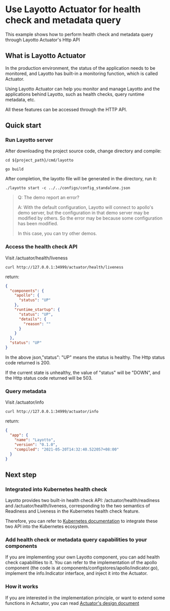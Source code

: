 # Use Layotto Actuator for health check and metadata query

This example shows how to perform health check and metadata query through Layotto Actuator's Http API

## What is Layotto Actuator

In the production environment, the status of the application needs to be monitored, and Layotto has built-in a monitoring function, which is called Actuator. 

Using Layotto Actuator can help you monitor and manage Layotto and the applications behind Layotto, such as health checks, query runtime metadata, etc.

All these features can be accessed through the HTTP API.

## Quick start

### Run Layotto server

After downloading the project source code, change directory and compile:

```shell
cd ${project_path}/cmd/layotto
```

```shell @if.not.exist layotto
go build
```

After completion, the layotto file will be generated in the directory, run it:

```shell @background
./layotto start -c ../../configs/config_standalone.json
```

>Q: The demo report an error?
>
>A: With the default configuration, Layotto will connect to apollo's demo server, but the configuration in that demo server may be modified by others. So the error may be because some configuration has been modified.
>
> In this case, you can try other demos.

### Access the health check API

Visit /actuator/health/liveness

```shell
curl http://127.0.0.1:34999/actuator/health/liveness
```

return:

```json
{
  "components": {
    "apollo": {
      "status": "UP"
    },
    "runtime_startup": {
      "status": "UP",
      "details": {
        "reason": ""
      }
    }
  },
  "status": "UP"
}
```

In the above json,"status": "UP" means the status is healthy. The Http status code returned is 200.

If the current state is unhealthy, the value of "status" will be "DOWN", and the Http status code returned will be 503.

### Query metadata

Visit /actuator/info

```shell
curl http://127.0.0.1:34999/actuator/info
```

return:

```json
{
  "app": {
    "name": "Layotto",
    "version": "0.1.0",
    "compiled": "2021-05-20T14:32:40.522057+08:00"
  }
}
```

[comment]: <> (### Simulate a configuration error scenario)

[comment]: <> (If a configuration error causes Layotto unavailable after startup, it can be discovered in time through the health check function.)

[comment]: <> (We can simulate a configuration error scenario by starting Layotto with an incorrect configuration file:)

[comment]: <> (```bash)

[comment]: <> (./layotto start -c ../../configs/wrong/config_apollo_health.json)

[comment]: <> (```)

[comment]: <> (There isn't an 'open_api_token' field in the configuration file,which is required to access apollo.)

[comment]: <> (Access the health check API &#40;note that the port configured here is 34888, which is different from the previous example&#41;:)

[comment]: <> (```bash)

[comment]: <> (curl http://127.0.0.1:34888/actuator/health/liveness)

[comment]: <> (```)

[comment]: <> (return:)

[comment]: <> (```json)

[comment]: <> ({)

[comment]: <> (  "components": {)

[comment]: <> (    "apollo": {)

[comment]: <> (      "status": "DOWN",)

[comment]: <> (      "details": {)

[comment]: <> (        "reason": "configuration illegal:no open_api_token")

[comment]: <> (      })

[comment]: <> (    },)

[comment]: <> (    "runtime_startup": {)

[comment]: <> (      "status": "DOWN",)

[comment]: <> (      "details": {)

[comment]: <> (        "reason": "configuration illegal:no open_api_token")

[comment]: <> (      })

[comment]: <> (    })

[comment]: <> (  },)

[comment]: <> (  "status": "DOWN")

[comment]: <> (})

[comment]: <> (```)

[comment]: <> ("status": "DOWN" in json means the current status is unhealthy. The Http status code returned this time is 503.)

## Next step

### Integrated into Kubernetes health check

Layotto provides two built-in health check API: /actuator/health/readiness and /actuator/health/liveness, corresponding to the two semantics of Readiness and Liveness in the Kubernetes health check feature.

Therefore, you can refer to [Kubernetes documentation](https://kubernetes.io/docs/tasks/configure-pod-container/configure-liveness-readiness-startup-probes/) to integrate these two API into the Kubernetes ecosystem.

### Add health check or metadata query capabilities to your components

If you are implementing your own Layotto component, you can add health check capabilities to it. You can refer to the implementation of the apollo component (the code is at components/configstores/apollo/indicator.go), implement the info.Indicator interface, and inject it into the Actuator.

### How it works

If you are interested in the implementation principle, or want to extend some functions in Actuator, you can read [Actuator's design document](en/design/actuator/actuator-design-doc.md)